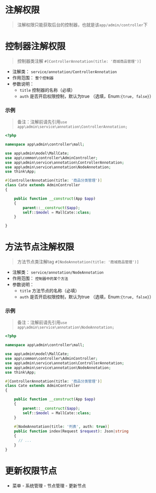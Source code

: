 # 注解权限

> 注解权限只能获取后台的控制器，也就是该`app/admin/controller`下

# 控制器注解权限

> 控制器类注解 `#[ControllerAnnotation(title: '商城商品管理')]`

* 注解类： `service/annotation/ControllerAnnotation`
* 作用范围： `整个控制器`
* 参数说明：
    * `title` 控制器的名称（必填）
    * `auth` 是否开启权限控制，默认为true （选填，Enum:`{true, false}`）

### 示例

> 备注：注解前请先引用`use app\admin\service\annotation\ControllerAnnotation;`

```php
<?php

namespace app\admin\controller\mall;

use app\admin\model\MallCate;
use app\common\controller\AdminController;
use app\admin\service\annotation\ControllerAnnotation;
use app\admin\service\annotation\NodeAnnotation;
use think\App;

#[ControllerAnnotation(title: '商品分类管理')]
class Cate extends AdminController
{

    public function __construct(App $app)
    {
        parent::__construct($app);
        self::$model = MallCate::class;
    }

}
```

# 方法节点注解权限

> 方法节点类注解tag `#[NodeAnnotation(title: '商城商品管理')]`

* 注解类： `service/annotation/NodeAnnotation`
* 作用范围： `控制器中的某个方法`
* 参数说明：
    * `title` 方法节点的名称（必填）
    * `auth` 是否开启权限控制，默认为true （选填，Enum:`{true, false}`）

### 示例

> 备注：注解前请先引用`use app\admin\service\annotation\NodeAnnotation;`

```php
<?php

namespace app\admin\controller\mall;

use app\admin\model\MallCate;
use app\common\controller\AdminController;
use app\admin\service\annotation\ControllerAnnotation;
use app\admin\service\annotation\NodeAnnotation;
use think\App;

#[ControllerAnnotation(title: '商品分类管理')]
class Cate extends AdminController
{

    public function __construct(App $app)
    {
        parent::__construct($app);
        self::$model = MallCate::class;
    }
    
    #[NodeAnnotation(title: '列表', auth: true)]
    public function index(Request $request): Json|string
    {
      // ...
    }
}
```

# 更新权限节点

* 菜单 - 系统管理 - 节点管理 - 更新节点